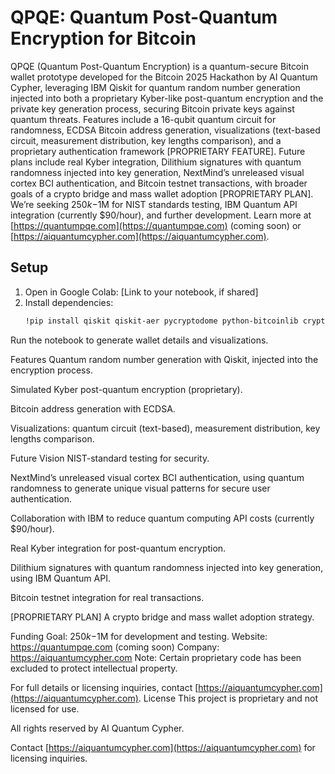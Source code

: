 # QPQE: Quantum Post-Quantum Encryption for Bitcoin

QPQE (Quantum Post-Quantum Encryption) is a quantum-secure Bitcoin wallet prototype developed for the Bitcoin 2025 Hackathon by AI Quantum Cypher, leveraging IBM Qiskit for quantum random number generation injected into both a proprietary Kyber-like post-quantum encryption and the private key generation process, securing Bitcoin private keys against quantum threats. Features include a 16-qubit quantum circuit for randomness, ECDSA Bitcoin address generation, visualizations (text-based circuit, measurement distribution, key lengths comparison), and a proprietary authentication framework [PROPRIETARY FEATURE]. Future plans include real Kyber integration, Dilithium signatures with quantum randomness injected into key generation, NextMind’s unreleased visual cortex BCI authentication, and Bitcoin testnet transactions, with broader goals of a crypto bridge and mass wallet adoption [PROPRIETARY PLAN]. We’re seeking $250k-$1M for NIST standards testing, IBM Quantum API integration (currently $90/hour), and further development. Learn more at [https://quantumpqe.com](https://quantumpqe.com) (coming soon) or [https://aiquantumcypher.com](https://aiquantumcypher.com).

## Setup
1. Open in Google Colab: [Link to your notebook, if shared]
2. Install dependencies:
   ```bash
   !pip install qiskit qiskit-aer pycryptodome python-bitcoinlib cryptography matplotlib

Run the notebook to generate wallet details and visualizations.

Features
Quantum random number generation with Qiskit, injected into the encryption process.

Simulated Kyber post-quantum encryption (proprietary).

Bitcoin address generation with ECDSA.

Visualizations: quantum circuit (text-based), measurement distribution, key lengths comparison.

Future Vision
NIST-standard testing for security.

NextMind’s unreleased visual cortex BCI authentication, using quantum randomness to generate unique visual patterns for secure user authentication.

Collaboration with IBM to reduce quantum computing API costs (currently $90/hour).

Real Kyber integration for post-quantum encryption.

Dilithium signatures with quantum randomness injected into key generation, using IBM Quantum API.

Bitcoin testnet integration for real transactions.

[PROPRIETARY PLAN] A crypto bridge and mass wallet adoption strategy.

Funding Goal: $250k-$1M for development and testing.
Website: https://quantumpqe.com (coming soon)
Company: https://aiquantumcypher.com
Note: Certain proprietary code has been excluded to protect intellectual property. 

For full details or licensing inquiries, contact [https://aiquantumcypher.com](https://aiquantumcypher.com).
License
This project is proprietary and not licensed for use. 

All rights reserved by AI Quantum Cypher. 

Contact [https://aiquantumcypher.com](https://aiquantumcypher.com) for licensing inquiries.



